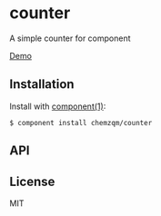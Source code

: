 
# counter

  A simple counter for component

  [Demo](http://chemzqm.github.io/counter/index.html)

## Installation

  Install with [component(1)](http://component.io):

    $ component install chemzqm/counter

## API



## License

  MIT
